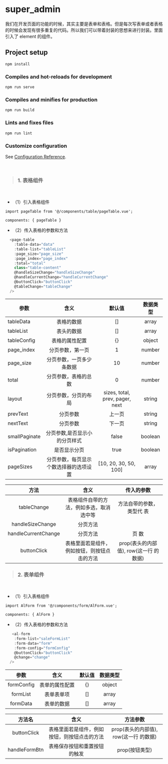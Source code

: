 # super_admin

我们在开发页面的功能的时候，其实主要是表单和表格。但是每次写表单或者表格的时候会发现有很多重复的代码。所以我们可以带着封装的思想来进行封装。里面引入了 element 的组件。

## Project setup

```
npm install
```

### Compiles and hot-reloads for development

```
npm run serve
```

### Compiles and minifies for production

```
npm run build
```

### Lints and fixes files

```
npm run lint
```

### Customize configuration

See [Configuration Reference](https://cli.vuejs.org/config/).

<br/>

> ### **1. 表格组件**

<br/>

- （1）引入表格组件

```
import pageTable from '@/components/table/pageTable.vue';

components: { pageTable }
```

- （2）传入表格的参数和方法

```javascript
  <page-table
    :table-data="data"
    :table-list="tableList"
    :page_size="page_size"
    :page_index="page_index"
    :total="total"
    class="table-content"
    @handleSizeChange="handleSizeChange"
    @handleCurrentChange="handleCurrentChange"
    @buttonClick="buttonClick"
    @tableChange="tableChange"
  />
```

| 参数          |                  含义                  |             默认值              | 数据类型 |
| ------------- | :------------------------------------: | :-----------------------------: | :------: |
| tableData     |               表格的数据               |               []                |  array   |
| tableList     |               表头的数据               |               []                |  array   |
| tableConfig   |             表格的属性配置             |               {}                |  object  |
| page_index    |            分页参数，第一页            |                1                |  number  |
| page_size     |        分页参数，一页多少条数据        |               10                |  number  |
| total         |          分页参数，表格的总数          |                0                |  number  |
| layout        |          分页参数，分页的布局          | sizes, total, prev, pager, next |  string  |
| prevText      |                分页参数                |             上一页              |  string  |
| nextText      |                分页参数                |             下一页              |  string  |
| smallPaginate |     分页参数,是否显示小的分页样式      |              false              | boolean  |
| isPagination  |              是否显示分页              |              true               | boolean  |
| pageSizes     | 分页参数，每页显示个数选择器的选项设置 |      [10, 20, 30, 50, 100]      |  array   |

|        方法         |                     含义                     |               传入的参数               |
| :-----------------: | :------------------------------------------: | :------------------------------------: |
|     tableChange     |   表格组件自带的方法，例如多选，取消选中等   |       方法自带的参数，类型代 表        |
|  handleSizeChange   |                   分页方法                   |
| handleCurrentChange |                   分页方法                   |                 页 数                  |
|     buttonClick     | 表格里面若是组件，例如按钮，则按钮点击的方法 | prop(表头的内部值), row(这一行 的数据) |

> ### **2. 表单组件**

<br/>

- （1）引入表格组件

```
import AlForm from '@/components/form/AlForm.vue';

components: { AlForm }
```

- （2）传入表格的参数和方法

```javascript
   <al-form
    :form-list="saleFormList"
    :form-data="form"
    :form-config="formConfig"
    @buttonClick="buttonClick"
    @change="change"
  />
```

|    参数    |      含义      | 默认值 | 数据类型 |
| :--------: | :------------: | :----: | :------: |
| formConfig | 表单的属性配置 |   {}   |  object  |
|  formList  |   表单表单项   |   []   |  array   |
|  formData  |   表单的数据   |   []   |  array   |

|    方法名     |                     含义                     |                方法参数                |
| :-----------: | :------------------------------------------: | :------------------------------------: |
|  buttonClick  | 表格里面若是组件，例如按钮，则按钮点击的方法 | prop(表头的内部值), row(这一行 的数据) |
| handleFormBtn |         表格保存按钮和重置按钮的触发         |             prop(按钮类型)             |
